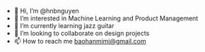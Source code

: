 - 👋 Hi, I’m @hnbnguyen
- 👀 I’m interested in Machine Learning and Product Management
- 🌱 I’m currently learning jazz guitar
- 💞️ I’m looking to collaborate on design projects
- 📫 How to reach me baohanmimi@gmail.com

<!---
hnbnguyen/hnbnguyen is a ✨ special ✨ repository because its `README.md` (this file) appears on your GitHub profile.
You can click the Preview link to take a look at your changes.
--->
